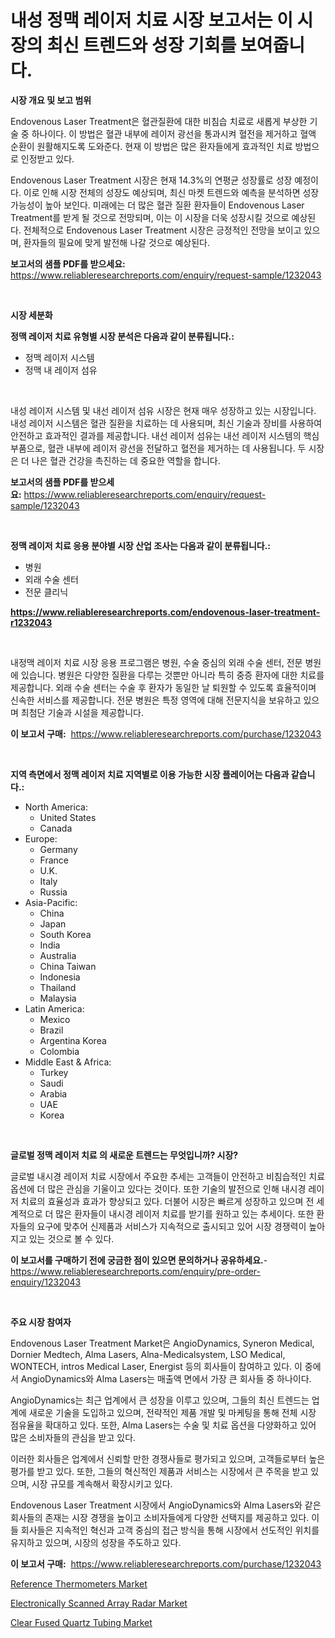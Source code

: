 <p><h1>내성 정맥 레이저 치료 시장 보고서는 이 시장의 최신 트렌드와 성장 기회를 보여줍니다.</h1></p><p><strong>시장 개요 및 보고 범위</strong></p>
<p><p>Endovenous Laser Treatment은 혈관질환에 대한 비침습 치료로 새롭게 부상한 기술 중 하나이다. 이 방법은 혈관 내부에 레이저 광선을 통과시켜 혈전을 제거하고 혈액 순환이 원활해지도록 도와준다. 현재 이 방법은 많은 환자들에게 효과적인 치료 방법으로 인정받고 있다.</p><p>Endovenous Laser Treatment 시장은 현재 14.3%의 연평균 성장률로 성장 예정이다. 이로 인해 시장 전체의 성장도 예상되며, 최신 마켓 트렌드와 예측을 분석하면 성장 가능성이 높아 보인다. 미래에는 더 많은 혈관 질환 환자들이 Endovenous Laser Treatment를 받게 될 것으로 전망되며, 이는 이 시장을 더욱 성장시킬 것으로 예상된다. 전체적으로 Endovenous Laser Treatment 시장은 긍정적인 전망을 보이고 있으며, 환자들의 필요에 맞게 발전해 나갈 것으로 예상된다.</p></p>
<p><strong>보고서의 샘플 PDF를 받으세요:</strong> <a href="https://www.reliableresearchreports.com/enquiry/request-sample/1232043">https://www.reliableresearchreports.com/enquiry/request-sample/1232043</a></p>
<p>&nbsp;</p>
<p><strong>시장 세분화</strong></p>
<p><strong>정맥 레이저 치료 유형별 시장 분석은 다음과 같이 분류됩니다.:</strong></p>
<p><ul><li>정맥 레이저 시스템</li><li>정맥 내 레이저 섬유</li></ul></p>
<p>&nbsp;</p>
<p><p>내성 레이저 시스템 및 내선 레이저 섬유 시장은 현재 매우 성장하고 있는 시장입니다. 내성 레이저 시스템은 혈관 질환을 치료하는 데 사용되며, 최신 기술과 장비를 사용하여 안전하고 효과적인 결과를 제공합니다. 내선 레이저 섬유는 내선 레이저 시스템의 핵심 부품으로, 혈관 내부에 레이저 광선을 전달하고 혈전을 제거하는 데 사용됩니다. 두 시장은 더 나은 혈관 건강을 촉진하는 데 중요한 역할을 합니다.</p></p>
<p><strong>보고서의 샘플 PDF를 받으세요:</strong>&nbsp;<a href="https://www.reliableresearchreports.com/enquiry/request-sample/1232043">https://www.reliableresearchreports.com/enquiry/request-sample/1232043</a></p>
<p>&nbsp;</p>
<p><strong> 정맥 레이저 치료 응용 분야별 시장 산업 조사는 다음과 같이 분류됩니다.:</strong></p>
<p><ul><li>병원</li><li>외래 수술 센터</li><li>전문 클리닉</li></ul></p>
<p><strong><a href="https://www.reliableresearchreports.com/endovenous-laser-treatment-r1232043">https://www.reliableresearchreports.com/endovenous-laser-treatment-r1232043</a></strong></p>
<p>&nbsp;</p>
<p><p>내정맥 레이저 치료 시장 응용 프로그램은 병원, 수술 중심의 외래 수술 센터, 전문 병원에 있습니다. 병원은 다양한 질환을 다루는 것뿐만 아니라 특히 중증 환자에 대한 치료를 제공합니다. 외래 수술 센터는 수술 후 환자가 동일한 날 퇴원할 수 있도록 효율적이며 신속한 서비스를 제공합니다. 전문 병원은 특정 영역에 대해 전문지식을 보유하고 있으며 최첨단 기술과 시설을 제공합니다.</p></p>
<p><strong>이 보고서 구매:</strong>&nbsp; <a href="https://www.reliableresearchreports.com/purchase/1232043">https://www.reliableresearchreports.com/purchase/1232043</a></p>
<p>&nbsp;</p>
<p><strong>지역 측면에서 정맥 레이저 치료 지역별로 이용 가능한 시장 플레이어는 다음과 같습니다.:</strong></p>
<p><ul>
    <li>
        North America:
        <ul>
            <li>United States</li>
            <li>Canada</li>
        </ul>
    </li>
    <li>
        Europe:
        <ul>
            <li>Germany</li>
            <li>France</li>
            <li>U.K.</li>
            <li>Italy</li>
            <li>Russia</li>
        </ul>
    </li>
    <li>
        Asia-Pacific:
        <ul>
            <li>China</li>
            <li>Japan</li>
            <li>South Korea</li>
            <li>India</li>
            <li>Australia</li>
            <li>China Taiwan</li>
            <li>Indonesia</li>
            <li>Thailand</li>
            <li>Malaysia</li>
        </ul>
    </li>
    <li>
        Latin America:
        <ul>
            <li>Mexico</li>
            <li>Brazil</li>
            <li>Argentina Korea</li>
            <li>Colombia</li>
        </ul>
    </li>
    <li>
        Middle East & Africa:
        <ul>
            <li>Turkey</li>
            <li>Saudi</li>
            <li>Arabia</li>
            <li>UAE</li>
            <li>Korea</li>
        </ul>
    </li>
    </ul></p>
<p>&nbsp;</p>
<p><strong>글로벌 정맥 레이저 치료 의 새로운 트렌드는 무엇입니까? 시장?</strong></p>
<p><p>글로벌 내시경 레이저 치료 시장에서 주요한 추세는 고객들이 안전하고 비침습적인 치료 옵션에 더 많은 관심을 기울이고 있다는 것이다. 또한 기술의 발전으로 인해 내시경 레이저 치료의 효율성과 효과가 향상되고 있다. 더불어 시장은 빠르게 성장하고 있으며 전 세계적으로 더 많은 환자들이 내시경 레이저 치료를 받기를 원하고 있는 추세이다. 또한 환자들의 요구에 맞추어 신제품과 서비스가 지속적으로 출시되고 있어 시장 경쟁력이 높아지고 있는 것으로 볼 수 있다.</p></p>
<p><strong>이 보고서를 구매하기 전에 궁금한 점이 있으면 문의하거나 공유하세요.</strong>- <a href="https://www.reliableresearchreports.com/enquiry/pre-order-enquiry/1232043">https://www.reliableresearchreports.com/enquiry/pre-order-enquiry/1232043</a></p>
<p>&nbsp;</p>
<p><strong>주요 시장 참여자</strong></p>
<p><p>Endovenous Laser Treatment Market은 AngioDynamics, Syneron Medical, Dornier Medtech, Alma Lasers, Alna-Medicalsystem, LSO Medical, WONTECH, intros Medical Laser, Energist 등의 회사들이 참여하고 있다. 이 중에서 AngioDynamics와 Alma Lasers는 매출액 면에서 가장 큰 회사들 중 하나이다.</p><p>AngioDynamics는 최근 업계에서 큰 성장을 이루고 있으며, 그들의 최신 트렌드는 업계에 새로운 기술을 도입하고 있으며, 전략적인 제품 개발 및 마케팅을 통해 전체 시장 점유율을 확대하고 있다. 또한, Alma Lasers는 수술 및 치료 옵션을 다양화하고 있어 많은 소비자들의 관심을 받고 있다.</p><p>이러한 회사들은 업계에서 신뢰할 만한 경쟁사들로 평가되고 있으며, 고객들로부터 높은 평가를 받고 있다. 또한, 그들의 혁신적인 제품과 서비스는 시장에서 큰 주목을 받고 있으며, 시장 규모를 계속해서 확장시키고 있다.</p><p>Endovenous Laser Treatment 시장에서 AngioDynamics와 Alma Lasers와 같은 회사들의 존재는 시장 경쟁을 높이고 소비자들에게 다양한 선택지를 제공하고 있다. 이들 회사들은 지속적인 혁신과 고객 중심의 접근 방식을 통해 시장에서 선도적인 위치를 유지하고 있으며, 시장의 성장을 주도하고 있다.</p></p>
<p><strong>이 보고서 구매:</strong>&nbsp;&nbsp;<a href="https://www.reliableresearchreports.com/purchase/1232043">https://www.reliableresearchreports.com/purchase/1232043</a></p>
<p><p><a href="https://florentine-yuzu-f42.notion.site/Reference-Thermometers-Market-Insights-into-Market-CAGR-Market-Trends-and-Growth-Strategies-d0972ea05b6a4756b69224c132adf9f7">Reference Thermometers Market</a></p><p><a href="https://fuschia-pecorino-a6d.notion.site/Electronically-Scanned-Array-Radar-Market-Size-and-Market-Trends-Complete-Industry-Overview-2024-t-c5d75b572b244366a0ff7e15e62c606f">Electronically Scanned Array Radar Market</a></p><p><a href="https://changeable-paste-463.notion.site/Clear-Fused-Quartz-Tubing-Market-Furnishes-Information-on-Market-Share-Market-Trends-and-Market-Gr-47d0588af6774d22bd99520cdacd9aa8">Clear Fused Quartz Tubing Market</a></p></p>